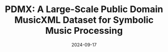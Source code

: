 ---
title: "PDMX: A Large-Scale Public Domain MusicXML Dataset for Symbolic Music Processing"
collection: publications
permalink: /publication/pdmx
authors: Phillip Long, Zachary Novack, Taylor Berg-Kirkpatrick, Julian McAuley
excerpt: 'This work presents PDMX, the largest open source dataset of public-domain symbolic music scores in existence.'
date: 2024-09-17
# venue: ['International Society of Music Information Retrieval (ISMIR), 2024']
# venue: ['International Conference on Learning Representations (ICLR), 2023', 'Spotlight at NeurIPS Workshop on The Benefits of Higher-Order Optimization in Machine Learning, 2022']
paperurl: 'https://arxiv.org/abs/2409.10831'
code: 'https://github.com/pnlong/PDMX'
abs_title: pdmx_2024_abs
bib_title: pdmx_2024_bib
pub_status: 'preprint'
website: 'https://pnlong.github.io/PDMX.demo/'
citation: '@article{long2024pdmx,<br />
	title={{PDMX}: A Large-Scale Public Domain MusicXML Dataset for Symbolic Music Processing},<br />
	author={Long, Phillip and Novack, Zachary and Berg-Kirkpatrick, Taylor and McAuley, Julian},<br />
	journal={arXiv:2409.10831},<br />
	year={2024},<br />
}'
---